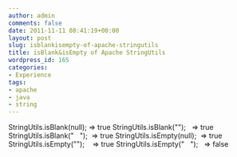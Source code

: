 ```yaml
---
author: admin
comments: false
date: 2011-11-11 08:41:19+00:00
layout: post
slug: isblankisempty-of-apache-stringutils
title: isBlank&isEmpty of Apache StringUtils
wordpress_id: 165
categories:
- Experience
tags:
- apache
- java
- string
---
```


StringUtils.isBlank(null); => true
StringUtils.isBlank("");   => true
StringUtils.isBlank("   ");  => true
StringUtils.isEmpty(null);  => true
StringUtils.isEmpty("");    => true
StringUtils.isEmpty("   ");   => false
